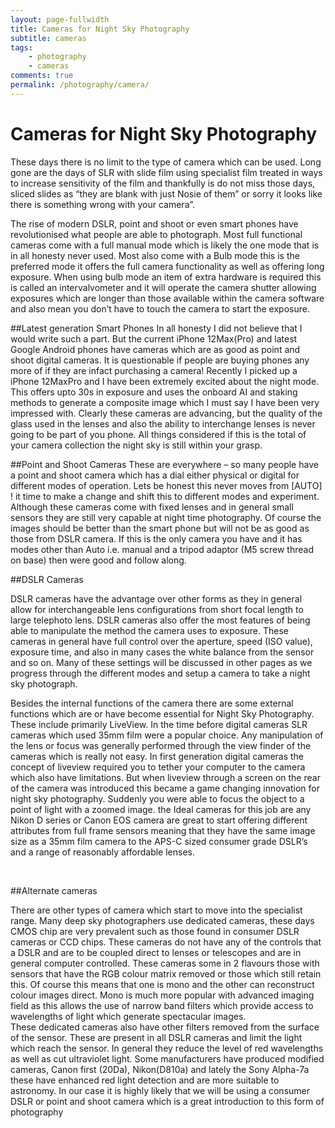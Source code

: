 ```yaml
---
layout: page-fullwidth
title: Cameras for Night Sky Photography
subtitle: cameras 
tags: 
    - photography
    - cameras
comments: true
permalink: /photography/camera/
---
```

# Cameras for Night Sky Photography

These days there is no limit to the type of camera which can be used. 
Long gone are the days of SLR with slide film using specialist film treated in ways to increase sensitivity of the film 
and thankfully is do not miss those days, sliced slides as “they are blank with just Nosie of them” or sorry it 
looks like there is something wrong with your camera”. 
<br/>

The rise of modern DSLR, point and shoot or even smart phones have revolutionised what people are able to photograph. 
Most full functional cameras come with a full manual mode which is likely the one mode that is in all honesty never used. 
Most also come with a Bulb mode this is the preferred mode it offers the full camera functionality as well as offering 
long exposure. When using bulb mode an item of extra hardware is required this is called an intervalvometer and it 
will operate the camera shutter allowing exposures which are longer than those available within the camera software and 
also mean you don’t have to touch the camera to start the exposure. 

##Latest generation Smart Phones
In all honesty I did not believe that I would write such a part. But the current iPhone 12Max(Pro) and latest Google Android phones have cameras which are as good as point and shoot digital cameras. It is questionable if people are buying phones any more of if they are infact purchasing a camera! Recently I picked up a iPhone 12MaxPro and I have been extremely excited about the night mode. This offers upto 30s in exposure and uses the onboard AI and staking methods to generate a composite image which I must say I have been very impressed with. Clearly these cameras are advancing, but the quality of the glass used in the lenses and also the ability to interchange lenses is never going to be part of you phone. All things considered if this is the total of your camera collection the night sky is still within your grasp.

##Point and Shoot Cameras
These are everywhere – so many people have a point and shoot camera which has a dial either physical or digital for different modes of operation. Lets be honest this never moves from [AUTO] ! it time to make a change and shift this to different modes and experiment. Although these cameras come with fixed lenses and in general small sensors they are still very capable at night time photography. Of course the images should be better than the smart phone but will not be as good as those from DSLR camera. If this is the only camera you have and it has modes other than Auto i.e. manual and a tripod adaptor (M5 screw thread on base) then were good and follow along. 

##DSLR Cameras

DSLR cameras have the advantage over other forms as they in general allow for interchangeable lens configurations from 
short focal length to large telephoto lens. DSLR cameras also offer the most features of being able to manipulate the 
method the camera uses to exposure. These cameras in general have full control over the aperture, speed (ISO value), 
exposure time, and also in many cases the white balance from the sensor and so on. Many of these settings will be 
discussed in other pages as we progress through the different modes and setup a camera to take a night sky photograph. 
<br/>

Besides the internal functions of the camera there are some external functions which are or have become essential for 
Night Sky Photography. These include primarily LiveView. In the time before digital cameras SLR cameras which used 35mm 
film were a popular choice. Any manipulation of the lens or focus was generally performed through the view finder of 
the cameras which is really not easy. In first generation digital cameras the concept of liveview required you to tether 
your computer to the camera which also have limitations. But when liveview through a screen on the rear of the camera 
was introduced this became a game changing 
innovation for night sky photography. Suddenly you were able to focus the object to a point of light with a zoomed image.
the  Ideal cameras for this job are any Nikon D series or Canon EOS camera are great to start offering different 
attributes from full frame sensors meaning that they have the same image size as a 35mm film camera to the APS-C sized 
consumer grade DSLR’s and a range of reasonably affordable lenses.

<br/>

##Alternate cameras

There are other types of camera which start to move into the specialist range. Many deep sky photographers use dedicated 
cameras, these days CMOS chip are very prevalent such as those found in consumer DSLR cameras or CCD chips. These cameras 
do not have any of the controls that a DSLR and are to be coupled direct to lenses or telescopes and are in general 
computer controlled. These cameras some in 2 flavours those with sensors that have the RGB colour matrix removed or 
those which still retain this. Of course this means that one is mono and the other can reconstruct colour images direct. 
Mono is much more popular with advanced imaging field as this allows the use of narrow band filters which provide access 
to wavelengths of light which generate spectacular images. 
<br/>
These dedicated cameras also have other filters removed from the surface of the sensor. These are present in all DSLR 
cameras and limit the light which reach the sensor. In general they reduce the level of red wavelengths as well as cut 
ultraviolet light. Some manufacturers have produced modified cameras, Canon first (20Da), Nikon(D810a) and lately the 
Sony Alpha-7a these have enhanced red light detection and are more suitable to astronomy. 
In our case it is highly likely that we will be using a consumer DSLR or point and shoot camera which is a great 
introduction to this form of photography

